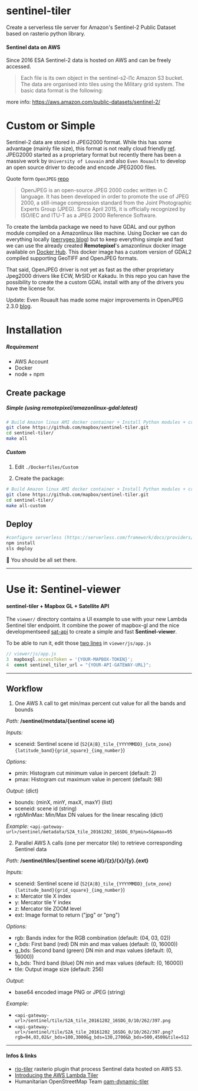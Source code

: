 # sentinel-tiler
Create a serverless tile server for Amazon's Sentinel-2 Public Dataset based on rasterio python library.


#### Sentinel data on AWS

Since 2016 ESA Sentinel-2 data is hosted on AWS and can be freely accessed.

> Each file is its own object in the sentinel-s2-l1c Amazon S3 bucket. The data are organised into tiles using the Military grid system. The basic data format is the following:

more info: https://aws.amazon.com/public-datasets/sentinel-2/


# Custom or Simple
Sentinel-2 data are stored in JPEG2000 format. While this has some advantage (mainly file size), this format is not really cloud friendly [ref](https://trac.osgeo.org/gdal/wiki/CloudOptimizedGeoTIFF). JPEG2000 started as a proprietary format but recently there has been a massive work by `University of Louvain` and also `Even Rouault` to develop an open source driver to decode and encode JPEG2000 files.

Quote form `OpenJPEG` [repo](https://github.com/uclouvain/openjpeg)
>OpenJPEG is an open-source JPEG 2000 codec written in C language. It has been developed in order to promote the use of JPEG 2000, a still-image compression standard from the Joint Photographic Experts Group (JPEG). Since April 2015, it is officially recognized by ISO/IEC and ITU-T as a JPEG 2000 Reference Software.

To create the lambda package we need to have GDAL and our python module compiled on a Amazonlinux like machine. Using Docker we can do everything locally ([perrygeo blog](http://www.perrygeo.com/running-python-with-compiled-code-on-aws-lambda.html)) but to keep everything simple and fast we can use the already created **Remotepixel**'s amazonlinux docker image available on [Docker Hub](https://hub.docker.com/r/remotepixel/amazonlinux-gdal/). This docker image has a custom version of GDAL2 compiled supporting GeoTIFF and OpenJPEG formats.

That said, OpenJPEG driver is not yet as fast as the other proprietary Jpeg2000 drivers like ECW, MrSID or Kakadu. In this repo you can have the possibility to create the a custom GDAL install with any of the drivers you have the license for.

Update: Even Rouault has made some major improvements in OpenJPEG 2.3.0 [blog](https://erouault.blogspot.ca/2017/10/optimizing-jpeg2000-decoding.html).

# Installation

##### Requirement
  - AWS Account
  - Docker
  - node + npm


## Create package

##### Simple (using remotepixel/amazonlinux-gdal:latest)

```bash
# Build Amazon linux AMI docker container + Install Python modules + create package
git clone https://github.com/mapbox/sentinel-tiler.git
cd sentinel-tiler/
make all
```

##### Custom

1. Edit `./Dockerfiles/Custom`

2. Create the package:

```bash
# Build Amazon linux AMI docker container + Install Python modules + create package
git clone https://github.com/mapbox/sentinel-tiler.git
cd sentinel-tiler/
make all-custom
```

## Deploy

```bash
#configure serverless (https://serverless.com/framework/docs/providers/aws/guide/credentials/)
npm install
sls deploy
```

:tada: You should be all set there.

---
# Use it: Sentinel-viewer

#### sentinel-tiler + Mapbox GL + Satellite API

The `viewer/` directory contains a UI example to use with your new Lambda Sentinel tiler endpoint. It combine the power of mapbox-gl and the nice developmentseed [sat-api](https://github.com/sat-utils/sat-api) to create a simple and fast **Sentinel-viewer**.


To be able to run it, edit those [two lines](https://github.com/mapbox/sentinel-tiler/blob/master/viewer/js/app.js#L3-L4) in `viewer/js/app.js`
```js
// viewer/js/app.js
3  mapboxgl.accessToken = '{YOUR-MAPBOX-TOKEN}';
4  const sentinel_tiler_url = "{YOUR-API-GATEWAY-URL}";
```

---
## Workflow

1. One AWS ƛ call to get min/max percent cut value for all the bands and bounds

  *Path:* **/sentinel/metdata/{sentinel scene id}**

  *Inputs:*

  - sceneid: Sentinel scene id (`S2{A|B}_tile_{YYYYMMDD}_{utm_zone}{latitude_band}{grid_square}_{img_number}`)

  *Options:*

  - pmin: Histogram cut minimum value in percent (default: 2)  
  - pmax: Histogram cut maximum value in percent (default: 98)  

  *Output:* (dict)

  - bounds: (minX, minY, maxX, maxY) (list)
  - sceneid: scene id (string)
  - rgbMinMax: Min/Max DN values for the linear rescaling (dict)

  *Example:* `<api-gateway-url>/sentinel/metadata/S2A_tile_20161202_16SDG_0?pmin=5&pmax=95`

2. Parallel AWS ƛ calls (one per mercator tile) to retrieve corresponding Sentinel data

  *Path:* **/sentinel/tiles/{sentinel scene id}/{z}/{x}/{y}.{ext}**

  *Inputs:*

  - sceneid: Sentinel scene id (`S2{A|B}_tile_{YYYYMMDD}_{utm_zone}{latitude_band}{grid_square}_{img_number}`)
  - x: Mercator tile X index
  - y: Mercator tile Y index
  - z: Mercator tile ZOOM level
  - ext: Image format to return ("jpg" or "png")

  *Options:*

  - rgb: Bands index for the RGB combination (default: (04, 03, 02))
  - r_bds: First band (red) DN min and max values (default: (0, 16000))
  - g_bds: Second band (green) DN min and max values (default: (0, 16000))
  - b_bds: Third band (blue) DN min and max values (default: (0, 16000))
  - tile: Output image size (default: 256)

  *Output:*

  - base64 encoded image PNG or JPEG (string)

  *Example:*
  - `<api-gateway-url>/sentinel/tile/S2A_tile_20161202_16SDG_0/10/262/397.png`
  - `<api-gateway-url>/sentinel/tile/S2A_tile_20161202_16SDG_0/10/262/397.png?rgb=04,03,02&r_bds=100,3000&g_bds=130,2700&b_bds=500,4500&tile=512`


---

#### Infos & links
- [rio-tiler](https://github.com/mapbox/rio-tiler) rasterio plugin that process Sentinel data hosted on AWS S3.
- [Introducing the AWS Lambda Tiler](https://hi.stamen.com/stamen-aws-lambda-tiler-blog-post-76fc1138a145)
- Humanitarian OpenStreetMap Team [oam-dynamic-tiler](https://github.com/hotosm/oam-dynamic-tiler)
